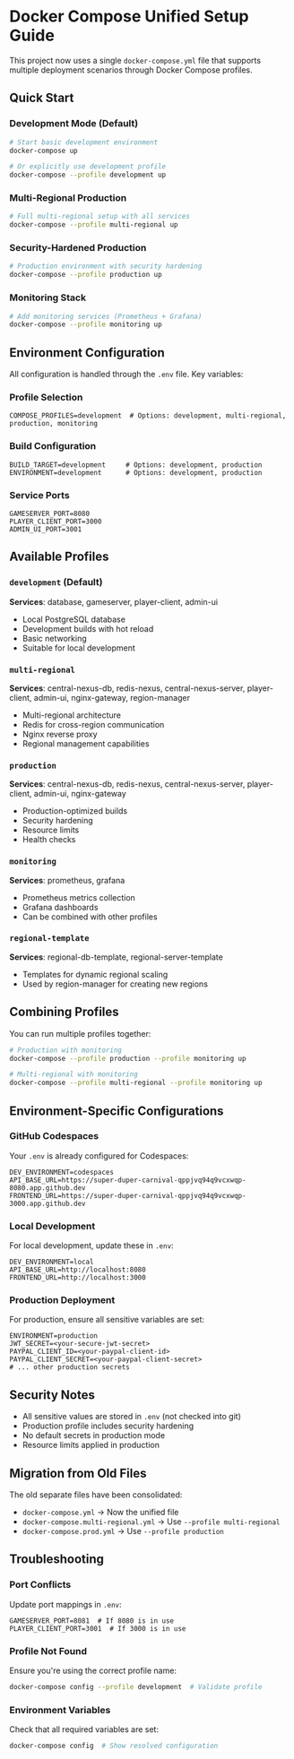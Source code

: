 # Docker Compose Unified Setup Guide

This project now uses a single `docker-compose.yml` file that supports multiple deployment scenarios through Docker Compose profiles.

## Quick Start

### Development Mode (Default)
```bash
# Start basic development environment
docker-compose up

# Or explicitly use development profile
docker-compose --profile development up
```

### Multi-Regional Production
```bash
# Full multi-regional setup with all services
docker-compose --profile multi-regional up
```

### Security-Hardened Production
```bash
# Production environment with security hardening
docker-compose --profile production up
```

### Monitoring Stack
```bash
# Add monitoring services (Prometheus + Grafana)
docker-compose --profile monitoring up
```

## Environment Configuration

All configuration is handled through the `.env` file. Key variables:

### Profile Selection
```env
COMPOSE_PROFILES=development  # Options: development, multi-regional, production, monitoring
```

### Build Configuration
```env
BUILD_TARGET=development     # Options: development, production
ENVIRONMENT=development      # Options: development, production
```

### Service Ports
```env
GAMESERVER_PORT=8080
PLAYER_CLIENT_PORT=3000
ADMIN_UI_PORT=3001
```

## Available Profiles

### `development` (Default)
**Services**: database, gameserver, player-client, admin-ui
- Local PostgreSQL database
- Development builds with hot reload
- Basic networking
- Suitable for local development

### `multi-regional`
**Services**: central-nexus-db, redis-nexus, central-nexus-server, player-client, admin-ui, nginx-gateway, region-manager
- Multi-regional architecture
- Redis for cross-region communication
- Nginx reverse proxy
- Regional management capabilities

### `production`
**Services**: central-nexus-db, redis-nexus, central-nexus-server, player-client, admin-ui, nginx-gateway
- Production-optimized builds
- Security hardening
- Resource limits
- Health checks

### `monitoring`
**Services**: prometheus, grafana
- Prometheus metrics collection
- Grafana dashboards
- Can be combined with other profiles

### `regional-template`
**Services**: regional-db-template, regional-server-template
- Templates for dynamic regional scaling
- Used by region-manager for creating new regions

## Combining Profiles

You can run multiple profiles together:

```bash
# Production with monitoring
docker-compose --profile production --profile monitoring up

# Multi-regional with monitoring
docker-compose --profile multi-regional --profile monitoring up
```

## Environment-Specific Configurations

### GitHub Codespaces
Your `.env` is already configured for Codespaces:
```env
DEV_ENVIRONMENT=codespaces
API_BASE_URL=https://super-duper-carnival-qppjvq94q9vcxwqp-8080.app.github.dev
FRONTEND_URL=https://super-duper-carnival-qppjvq94q9vcxwqp-3000.app.github.dev
```

### Local Development
For local development, update these in `.env`:
```env
DEV_ENVIRONMENT=local
API_BASE_URL=http://localhost:8080
FRONTEND_URL=http://localhost:3000
```

### Production Deployment
For production, ensure all sensitive variables are set:
```env
ENVIRONMENT=production
JWT_SECRET=<your-secure-jwt-secret>
PAYPAL_CLIENT_ID=<your-paypal-client-id>
PAYPAL_CLIENT_SECRET=<your-paypal-client-secret>
# ... other production secrets
```

## Security Notes

- All sensitive values are stored in `.env` (not checked into git)
- Production profile includes security hardening
- No default secrets in production mode
- Resource limits applied in production

## Migration from Old Files

The old separate files have been consolidated:
- `docker-compose.yml` → Now the unified file
- `docker-compose.multi-regional.yml` → Use `--profile multi-regional`
- `docker-compose.prod.yml` → Use `--profile production`

## Troubleshooting

### Port Conflicts
Update port mappings in `.env`:
```env
GAMESERVER_PORT=8081  # If 8080 is in use
PLAYER_CLIENT_PORT=3001  # If 3000 is in use
```

### Profile Not Found
Ensure you're using the correct profile name:
```bash
docker-compose config --profile development  # Validate profile
```

### Environment Variables
Check that all required variables are set:
```bash
docker-compose config  # Show resolved configuration
```